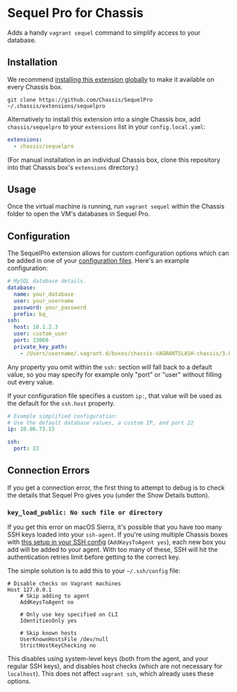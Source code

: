 # Sequel Pro for Chassis

Adds a handy `vagrant sequel` command to simplify access to your database.


## Installation

We recommend [installing this extension globally](http://docs.chassis.io/en/latest/extend/#globally-installing-extensions) to make it available on every Chassis box.

```
git clone https://github.com/Chassis/SequelPro ~/.chassis/extensions/sequelpro
```

Alternatively to install this extension into a single Chassis box, add `chassis/sequelpro` to your `extensions` list in your `config.local.yaml`:

```yaml
extensions:
  - chassis/sequelpro
```

(For manual installation in an individual Chassis box, clone this repository into that Chassis box's `extensions` directory.)


## Usage

Once the virtual machine is running, run `vagrant sequel` within the Chassis folder to open the VM's databases in Sequel Pro.

## Configuration

The SequelPro extension allows for custom configuration options which can be added in one of your [configuration files](https://docs.chassis.io/en/latest/config/). Here's an example configuration:

```yaml
# MySQL database details.
database:
  name: your_database
  user: your_username
  password: your_password
  prefix: bq_
ssh:
  host: 10.1.2.3
  user: custom_user
  port: 33060
  private_key_path:
    - /Users/username/.vagrant.d/boxes/chassis-VAGRANTSLASH-chassis/3.0.3/virtualbox/vagrant_private_key
```

Any property you omit within the `ssh:` section will fall back to a default value, so you may specify for example only "port" or "user" without filling out every value.

If your configuration file specifies a custom `ip:`, that value will be used as the default for the `ssh.host` property.

```yaml
# Example simplified configuration:
# Use the default database values, a custom IP, and port 22
ip: 10.86.73.15

ssh:
  port: 22
```

## Connection Errors

If you get a connection error, the first thing to attempt to debug is to check the details that Sequel Pro gives you (under the Show Details button).


### `key_load_public: No such file or directory`

If you get this error on macOS Sierra, it's possible that you have too many SSH keys loaded into your `ssh-agent`. If you're using multiple Chassis boxes with [this setup in your SSH config](http://apple.stackexchange.com/a/264974/55070) (`AddKeysToAgent yes`), each new box you add will be added to your agent. With too many of these, SSH will hit the authentication retries limit before getting to the correct key.

The simple solution is to add this to your `~/.ssh/config` file:

```
# Disable checks on Vagrant machines
Host 127.0.0.1
	# Skip adding to agent
	AddKeysToAgent no

	# Only use key specified on CLI
	IdentitiesOnly yes

	# Skip known hosts
	UserKnownHostsFile /dev/null
	StrictHostKeyChecking no
```

This disables using system-level keys (both from the agent, and your regular SSH keys), and disables host checks (which are not necessary for `localhost`). This does not affect `vagrant ssh`, which already uses these options.
